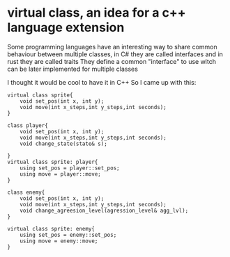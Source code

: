 # virtual class, an idea for a c++ language extension

Some programming languages have an interesting way to share common behaviour between multiple classes, in C# they are called interfaces and in rust they are called traits
They define a common "interface" to use witch can be later implemented for multiple classes

I thought it would be cool to have it in C++
So I came up with this:
```
virtual class sprite{
    void set_pos(int x, int y);
    void move(int x_steps,int y_steps,int seconds);
}

class player{
    void set_pos(int x, int y);
    void move(int x_steps,int y_steps,int seconds);
    void change_state(state& s);

}
virtual class sprite: player{
    using set_pos = player::set_pos;
    using move = player::move;
}

class enemy{
    void set_pos(int x, int y);
    void move(int x_steps,int y_steps,int seconds);
    void change_agreesion_level(agression_level& agg_lvl);
}

virtual class sprite: enemy{
    using set_pos = enemy::set_pos;
    using move = enemy::move;
}






```
